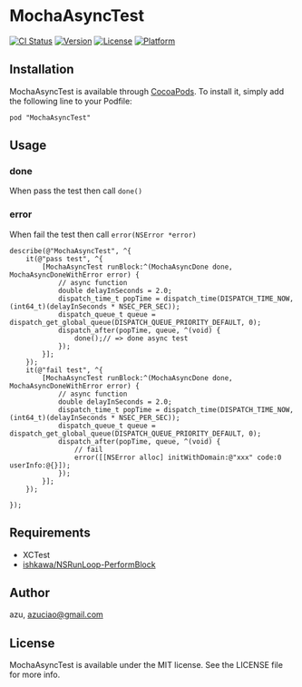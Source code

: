 # MochaAsyncTest

[![CI Status](http://img.shields.io/travis/azu/MochaAsyncTest.svg?style=flat)](https://travis-ci.org/azu/MochaAsyncTest)
[![Version](https://img.shields.io/cocoapods/v/MochaAsyncTest.svg?style=flat)](http://cocoadocs.org/docsets/MochaAsyncTest)
[![License](https://img.shields.io/cocoapods/l/MochaAsyncTest.svg?style=flat)](http://cocoadocs.org/docsets/MochaAsyncTest)
[![Platform](https://img.shields.io/cocoapods/p/MochaAsyncTest.svg?style=flat)](http://cocoadocs.org/docsets/MochaAsyncTest)


## Installation

MochaAsyncTest is available through [CocoaPods](http://cocoapods.org). To install
it, simply add the following line to your Podfile:

    pod "MochaAsyncTest"

## Usage

### done

When pass the test then call `done()`

### error

When fail the test then call `error(NSError *error)`

```objc
describe(@"MochaAsyncTest", ^{
    it(@"pass test", ^{
        [MochaAsyncTest runBlock:^(MochaAsyncDone done, MochaAsyncDoneWithError error) {
            // async function
            double delayInSeconds = 2.0;
            dispatch_time_t popTime = dispatch_time(DISPATCH_TIME_NOW, (int64_t)(delayInSeconds * NSEC_PER_SEC));
            dispatch_queue_t queue = dispatch_get_global_queue(DISPATCH_QUEUE_PRIORITY_DEFAULT, 0);
            dispatch_after(popTime, queue, ^(void) {
                done();// => done async test
            });
        }];
    });
    it(@"fail test", ^{
        [MochaAsyncTest runBlock:^(MochaAsyncDone done, MochaAsyncDoneWithError error) {
            // async function
            double delayInSeconds = 2.0;
            dispatch_time_t popTime = dispatch_time(DISPATCH_TIME_NOW, (int64_t)(delayInSeconds * NSEC_PER_SEC));
            dispatch_queue_t queue = dispatch_get_global_queue(DISPATCH_QUEUE_PRIORITY_DEFAULT, 0);
            dispatch_after(popTime, queue, ^(void) {
                // fail
                error([[NSError alloc] initWithDomain:@"xxx" code:0 userInfo:@{}]);
            });
        }];
    });

});
```

## Requirements

- XCTest
- [ishkawa/NSRunLoop-PerformBlock](https://github.com/ishkawa/NSRunLoop-PerformBlock "ishkawa/NSRunLoop-PerformBlock")

## Author

azu, azuciao@gmail.com

## License

MochaAsyncTest is available under the MIT license. See the LICENSE file for more info.

